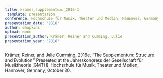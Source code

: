 ```yaml
---
title: kramer_supplementum:_2016-1
_template: presentation
conference: Hochschule für Musik, Theater und Medien, Hannover, Germany
presentation_date: "2016"
author: ehopkins
upload: None
presentation_author: Krämer, Reiner and Cumming, Julie
presentation_year: "2016"
---
```

Krämer, Reiner, and Julie Cumming. 2016e. “The Supplementum: Structure and Evolution.” Presented at the Jahreskongress der Gesellschaft für Musiktheorie (GMTH), Hochschule für Musik, Theater und Medien, Hannover, Germany, October 30.